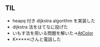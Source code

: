 ## TIL

* heapq 付き dijkstra algorithm を実装した
* dijkstra 法をはてなに投げた
* いもす法を用いる問題を解いた->[AtColor](https://atcoder.jp/contests/abc014/tasks/abc014_3)
* K*****iさんと電話した